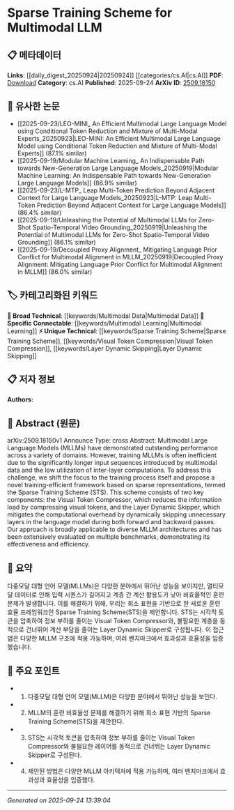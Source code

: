 <!-- KEYWORD_LINKING_METADATA:
{
  "processed_timestamp": "2025-09-24T13:39:04.233228",
  "vocabulary_version": "1.0",
  "selected_keywords": [
    "Multimodal Learning",
    "Sparse Training Scheme",
    "Visual Token Compression",
    "Layer Dynamic Skipping",
    "Multimodal Data"
  ],
  "rejected_keywords": [],
  "similarity_scores": {
    "Multimodal Learning": 0.85,
    "Sparse Training Scheme": 0.78,
    "Visual Token Compression": 0.72,
    "Layer Dynamic Skipping": 0.75,
    "Multimodal Data": 0.7
  },
  "extraction_method": "AI_prompt_based",
  "budget_applied": true,
  "candidates_json": {
    "candidates": [
      {
        "surface": "Multimodal Large Language Models",
        "canonical": "Multimodal Learning",
        "aliases": [
          "MLLMs"
        ],
        "category": "specific_connectable",
        "rationale": "Links to the trending concept of integrating multiple modalities in language models.",
        "novelty_score": 0.55,
        "connectivity_score": 0.88,
        "specificity_score": 0.78,
        "link_intent_score": 0.85
      },
      {
        "surface": "Sparse Training Scheme",
        "canonical": "Sparse Training Scheme",
        "aliases": [
          "STS"
        ],
        "category": "unique_technical",
        "rationale": "Introduces a novel training framework that could be a focal point for future research.",
        "novelty_score": 0.75,
        "connectivity_score": 0.65,
        "specificity_score": 0.82,
        "link_intent_score": 0.78
      },
      {
        "surface": "Visual Token Compressor",
        "canonical": "Visual Token Compression",
        "aliases": [],
        "category": "unique_technical",
        "rationale": "Represents a specific technique within the proposed framework, enhancing understanding of model efficiency.",
        "novelty_score": 0.68,
        "connectivity_score": 0.6,
        "specificity_score": 0.8,
        "link_intent_score": 0.72
      },
      {
        "surface": "Layer Dynamic Skipper",
        "canonical": "Layer Dynamic Skipping",
        "aliases": [],
        "category": "unique_technical",
        "rationale": "Highlights a method for reducing computational overhead, relevant for optimizing model training.",
        "novelty_score": 0.7,
        "connectivity_score": 0.63,
        "specificity_score": 0.79,
        "link_intent_score": 0.75
      },
      {
        "surface": "Multimodal Data",
        "canonical": "Multimodal Data",
        "aliases": [],
        "category": "broad_technical",
        "rationale": "Essential for understanding the context in which the training scheme operates.",
        "novelty_score": 0.45,
        "connectivity_score": 0.85,
        "specificity_score": 0.65,
        "link_intent_score": 0.7
      }
    ],
    "ban_list_suggestions": [
      "training process",
      "benchmarks",
      "computational overhead"
    ]
  },
  "decisions": [
    {
      "candidate_surface": "Multimodal Large Language Models",
      "resolved_canonical": "Multimodal Learning",
      "decision": "linked",
      "scores": {
        "novelty": 0.55,
        "connectivity": 0.88,
        "specificity": 0.78,
        "link_intent": 0.85
      }
    },
    {
      "candidate_surface": "Sparse Training Scheme",
      "resolved_canonical": "Sparse Training Scheme",
      "decision": "linked",
      "scores": {
        "novelty": 0.75,
        "connectivity": 0.65,
        "specificity": 0.82,
        "link_intent": 0.78
      }
    },
    {
      "candidate_surface": "Visual Token Compressor",
      "resolved_canonical": "Visual Token Compression",
      "decision": "linked",
      "scores": {
        "novelty": 0.68,
        "connectivity": 0.6,
        "specificity": 0.8,
        "link_intent": 0.72
      }
    },
    {
      "candidate_surface": "Layer Dynamic Skipper",
      "resolved_canonical": "Layer Dynamic Skipping",
      "decision": "linked",
      "scores": {
        "novelty": 0.7,
        "connectivity": 0.63,
        "specificity": 0.79,
        "link_intent": 0.75
      }
    },
    {
      "candidate_surface": "Multimodal Data",
      "resolved_canonical": "Multimodal Data",
      "decision": "linked",
      "scores": {
        "novelty": 0.45,
        "connectivity": 0.85,
        "specificity": 0.65,
        "link_intent": 0.7
      }
    }
  ]
}
-->

# Sparse Training Scheme for Multimodal LLM

## 📋 메타데이터

**Links**: [[daily_digest_20250924|20250924]] [[categories/cs.AI|cs.AI]]
**PDF**: [Download](https://arxiv.org/pdf/2509.18150.pdf)
**Category**: cs.AI
**Published**: 2025-09-24
**ArXiv ID**: [2509.18150](https://arxiv.org/abs/2509.18150)

## 🔗 유사한 논문
- [[2025-09-23/LEO-MINI_ An Efficient Multimodal Large Language Model using Conditional Token Reduction and Mixture of Multi-Modal Experts_20250923|LEO-MINI: An Efficient Multimodal Large Language Model using Conditional Token Reduction and Mixture of Multi-Modal Experts]] (87.1% similar)
- [[2025-09-19/Modular Machine Learning_ An Indispensable Path towards New-Generation Large Language Models_20250919|Modular Machine Learning: An Indispensable Path towards New-Generation Large Language Models]] (86.9% similar)
- [[2025-09-23/L-MTP_ Leap Multi-Token Prediction Beyond Adjacent Context for Large Language Models_20250923|L-MTP: Leap Multi-Token Prediction Beyond Adjacent Context for Large Language Models]] (86.4% similar)
- [[2025-09-19/Unleashing the Potential of Multimodal LLMs for Zero-Shot Spatio-Temporal Video Grounding_20250919|Unleashing the Potential of Multimodal LLMs for Zero-Shot Spatio-Temporal Video Grounding]] (86.1% similar)
- [[2025-09-19/Decoupled Proxy Alignment_ Mitigating Language Prior Conflict for Multimodal Alignment in MLLM_20250919|Decoupled Proxy Alignment: Mitigating Language Prior Conflict for Multimodal Alignment in MLLM]] (86.0% similar)

## 🏷️ 카테고리화된 키워드
**🧠 Broad Technical**: [[keywords/Multimodal Data|Multimodal Data]]
**🔗 Specific Connectable**: [[keywords/Multimodal Learning|Multimodal Learning]]
**⚡ Unique Technical**: [[keywords/Sparse Training Scheme|Sparse Training Scheme]], [[keywords/Visual Token Compression|Visual Token Compression]], [[keywords/Layer Dynamic Skipping|Layer Dynamic Skipping]]

## 📋 저자 정보

**Authors:** 

## 📄 Abstract (원문)

arXiv:2509.18150v1 Announce Type: cross 
Abstract: Multimodal Large Language Models (MLLMs) have demonstrated outstanding performance across a variety of domains. However, training MLLMs is often inefficient due to the significantly longer input sequences introduced by multimodal data and the low utilization of inter-layer computations. To address this challenge, we shift the focus to the training process itself and propose a novel training-efficient framework based on sparse representations, termed the Sparse Training Scheme (STS). This scheme consists of two key components: the Visual Token Compressor, which reduces the information load by compressing visual tokens, and the Layer Dynamic Skipper, which mitigates the computational overhead by dynamically skipping unnecessary layers in the language model during both forward and backward passes. Our approach is broadly applicable to diverse MLLM architectures and has been extensively evaluated on multiple benchmarks, demonstrating its effectiveness and efficiency.

## 📝 요약

다중모달 대형 언어 모델(MLLMs)은 다양한 분야에서 뛰어난 성능을 보이지만, 멀티모달 데이터로 인해 입력 시퀀스가 길어지고 계층 간 계산 활용도가 낮아 비효율적인 훈련 문제가 발생합니다. 이를 해결하기 위해, 우리는 희소 표현을 기반으로 한 새로운 훈련 효율 프레임워크인 Sparse Training Scheme(STS)을 제안합니다. STS는 시각적 토큰을 압축하여 정보 부하를 줄이는 Visual Token Compressor와, 불필요한 계층을 동적으로 건너뛰어 계산 부담을 줄이는 Layer Dynamic Skipper로 구성됩니다. 이 접근법은 다양한 MLLM 구조에 적용 가능하며, 여러 벤치마크에서 효과성과 효율성을 입증했습니다.

## 🎯 주요 포인트

- 1. 다중모달 대형 언어 모델(MLLM)은 다양한 분야에서 뛰어난 성능을 보인다.
- 2. MLLM의 훈련 비효율성 문제를 해결하기 위해 희소 표현 기반의 Sparse Training Scheme(STS)을 제안한다.
- 3. STS는 시각적 토큰을 압축하여 정보 부하를 줄이는 Visual Token Compressor와 불필요한 레이어를 동적으로 건너뛰는 Layer Dynamic Skipper로 구성된다.
- 4. 제안된 방법은 다양한 MLLM 아키텍처에 적용 가능하며, 여러 벤치마크에서 효과성과 효율성을 입증했다.


---

*Generated on 2025-09-24 13:39:04*